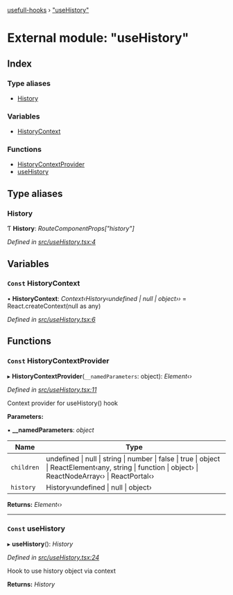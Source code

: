 [usefull-hooks](../README.md) › ["useHistory"](_usehistory_.md)

# External module: "useHistory"

## Index

### Type aliases

* [History](_usehistory_.md#history)

### Variables

* [HistoryContext](_usehistory_.md#const-historycontext)

### Functions

* [HistoryContextProvider](_usehistory_.md#const-historycontextprovider)
* [useHistory](_usehistory_.md#const-usehistory)

## Type aliases

###  History

Ƭ **History**: *RouteComponentProps["history"]*

*Defined in [src/useHistory.tsx:4](https://github.com/FujiHaruka/usefull-hooks/blob/master/src/useHistory.tsx#L4)*

## Variables

### `Const` HistoryContext

• **HistoryContext**: *Context‹History‹undefined | null | object››* = React.createContext<History>(null as any)

*Defined in [src/useHistory.tsx:6](https://github.com/FujiHaruka/usefull-hooks/blob/master/src/useHistory.tsx#L6)*

## Functions

### `Const` HistoryContextProvider

▸ **HistoryContextProvider**(`__namedParameters`: object): *Element‹›*

*Defined in [src/useHistory.tsx:11](https://github.com/FujiHaruka/usefull-hooks/blob/master/src/useHistory.tsx#L11)*

Context provider for useHistory() hook

**Parameters:**

▪ **__namedParameters**: *object*

Name | Type |
------ | ------ |
`children` | undefined &#124; null &#124; string &#124; number &#124; false &#124; true &#124; object &#124; ReactElement‹any, string &#124; function &#124; object› &#124; ReactNodeArray‹› &#124; ReactPortal‹› |
`history` | History‹undefined &#124; null &#124; object› |

**Returns:** *Element‹›*

___

### `Const` useHistory

▸ **useHistory**(): *History*

*Defined in [src/useHistory.tsx:24](https://github.com/FujiHaruka/usefull-hooks/blob/master/src/useHistory.tsx#L24)*

Hook to use history object via context

**Returns:** *History*
